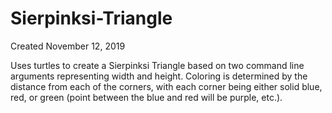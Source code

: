 # Sierpinksi-Triangle

Created November 12, 2019

Uses turtles to create a Sierpinksi Triangle based on two command line arguments representing width and height. Coloring is determined by the distance from each of the corners, with each corner being either solid blue, red, or green (point between the blue and red will be purple, etc.).
